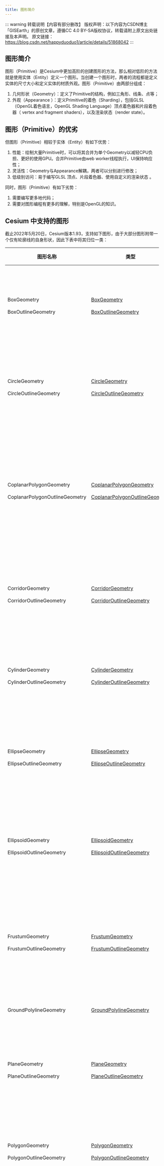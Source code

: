 ```yaml
---
title: 图形简介
---
```


::: warning 转载说明【内容有部分删改】
版权声明：以下内容为CSDN博主「GISEarth」的原创文章，遵循CC 4.0 BY-SA版权协议，转载请附上原文出处链接及本声明。
原文链接：https://blog.csdn.net/happyduoduo1/article/details/51868042
:::

## 图形简介

图形（Primitive）是Cesium中更加高阶的创建图形的方法，那么相对低阶的方法就是使用实体（Entity）定义一个图形。当创建一个图形时，两者的流程都是定义实体的尺寸大小和定义实体的材质外观。图形（Primitive）由两部分组成：

1. 几何形状（Geometry）：定义了Primitive的结构，例如三角形、线条、点等；
2. 外观（Appearance ）：定义Primitive的着色（Sharding），包括GLSL（OpenGL着色语言，OpenGL Shading Language）顶点着色器和片段着色器（ vertex and fragment shaders），以及渲染状态（render state）。

## 图形（Primitive）的优劣

但图形（Primitive）相较于实体（Entity）有如下优势：

1. 性能：绘制大量Primitive时，可以将其合并为单个Geometry以减轻CPU负担、更好的使用GPU。合并Primitive由web worker线程执行，UI保持响应性；
2. 灵活性：Geometry与Appearance解耦，两者可以分别进行修改；
3. 低级别访问：易于编写GLSL 顶点、片段着色器、使用自定义的渲染状态 。

同时，图形（Primitive）有如下劣势：

1. 需要编写更多地代码；
2. 需要对图形编程有更多的理解，特别是OpenGL的知识。

## Cesium 中支持的图形

截止2022年5月20日，Cesium版本1.93，支持如下图形，由于大部分图形附带一个仅有轮廓线的自身形状，因此下表中将其归位一类：

| 图形名称                                                     | 类型                                                         | 描述                                       |
| ------------------------------------------------------------ | ------------------------------------------------------------ | ------------------------------------------ |
| BoxGeometry <br/><br/> BoxOutlineGeometry                    | [BoxGeometry](https://cesium.com/learn/cesiumjs/ref-doc/BoxGeometry.html?classFilter=Geometry#BoxGeometry)<br/><br/>[BoxOutlineGeometry](https://cesium.com/learn/cesiumjs/ref-doc/BoxOutlineGeometry.html?classFilter=Geometry#BoxOutlineGeometry) | 盒子<br/><br/>仅有轮廓线的盒子             |
| CircleGeometry<br/><br/>CircleOutlineGeometry                | [CircleGeometry](https://cesium.com/learn/cesiumjs/ref-doc/CircleGeometry.html?classFilter=CircleGeometry#CircleGeometry)<br/><br/>[CircleOutlineGeometry](https://cesium.com/learn/cesiumjs/ref-doc/CircleOutlineGeometry.html?classFilter=CircleOutlineGeometry#CircleOutlineGeometry) | 圆形<br/><br/>仅有轮廓线的圆形             |
| CoplanarPolygonGeometry<br/><br/>CoplanarPolygonOutlineGeometry | [CoplanarPolygonGeometry](https://cesium.com/learn/cesiumjs/ref-doc/CoplanarPolygonGeometry.html#CoplanarPolygonGeometry)<br/><br/>[CoplanarPolygonOutlineGeometry](https://cesium.com/learn/cesiumjs/ref-doc/CoplanarPolygonOutlineGeometry.html?classFilter=CoplanarPolygonOutlineGeometry#CoplanarPolygonOutlineGeometry) | 共面多边形<br/><br/>仅有轮廓线的共面多边形 |
| CorridorGeometry<br/><br/>CorridorOutlineGeometry            | [CorridorGeometry](https://cesium.com/learn/cesiumjs/ref-doc/CorridorGeometry.html?classFilter=Geometry#CorridorGeometry)<br/><br/>[CorridorOutlineGeometry](https://cesium.com/learn/cesiumjs/ref-doc/CorridorOutlineGeometry.html?classFilter=Geometry#CorridorOutlineGeometry) | 走廊<br/><br/>仅有轮廓线的走廊             |
| CylinderGeometry<br/><br/>CylinderOutlineGeometry            | [CylinderGeometry](https://cesium.com/learn/cesiumjs/ref-doc/CylinderGeometry.html?classFilter=CylinderGeometry#CylinderGeometry)<br/><br/>[CylinderOutlineGeometry](https://cesium.com/learn/cesiumjs/ref-doc/CylinderOutlineGeometry.html?classFilter=CylinderOutlineGeometry#CylinderOutlineGeometry) | 圆柱<br/><br/>仅有轮廓线的圆柱             |
| EllipseGeometry<br/><br/>EllipseOutlineGeometry              | [EllipseGeometry](https://cesium.com/learn/cesiumjs/ref-doc/EllipseGeometry.html?classFilter=EllipseGeometry#EllipseGeometry)<br/><br/>[EllipseOutlineGeometry](https://cesium.com/learn/cesiumjs/ref-doc/EllipseOutlineGeometry.html?classFilter=EllipseOutlineGeometry#EllipseOutlineGeometry) | 椭圆<br/><br/>仅有轮廓线的椭圆             |
| EllipsoidGeometry<br/><br/>EllipsoidOutlineGeometry          | [EllipsoidGeometry](https://cesium.com/learn/cesiumjs/ref-doc/EllipsoidGeometry.html?classFilter=EllipsoidGeometry#EllipsoidGeometry)<br/><br/>[EllipsoidOutlineGeometry](https://cesium.com/learn/cesiumjs/ref-doc/EllipsoidOutlineGeometry.html?classFilter=EllipsoidOutlineGeometry#EllipsoidOutlineGeometry) | 椭球体<br/><br/>仅有轮廓线的椭球体         |
| FrustumGeometry<br/><br/>FrustumOutlineGeometry              | [FrustumGeometry](https://cesium.com/learn/cesiumjs/ref-doc/FrustumGeometry.html?classFilter=FrustumGeometry#FrustumGeometry)<br/><br/>[FrustumOutlineGeometry](https://cesium.com/learn/cesiumjs/ref-doc/FrustumOutlineGeometry.html?classFilter=FrustumOutlineGeometry#FrustumOutlineGeometry) | 截锥体<br/><br/>仅有轮廓线的截锥体         |
| GroundPolylineGeometry                                       | [GroundPolylineGeometry](https://cesium.com/learn/cesiumjs/ref-doc/GroundPolylineGeometry.html?classFilter=GroundPolylineGeometry#GroundPolylineGeometry) | 地面多段线                                 |
| PlaneGeometry<br/><br/>PlaneOutlineGeometry                  | [PlaneGeometry](https://cesium.com/learn/cesiumjs/ref-doc/PlaneGeometry.html?classFilter=PlaneGeometry#PlaneGeometry)<br/><br/>[PlaneOutlineGeometry](https://cesium.com/learn/cesiumjs/ref-doc/PlaneOutlineGeometry.html?classFilter=PlaneOutlineGeometry#PlaneOutlineGeometry) | 平面<br/><br/>仅有轮廓线的平面             |
| PolygonGeometry<br/><br/>PolygonOutlineGeometry              | [PolygonGeometry](https://cesium.com/learn/cesiumjs/ref-doc/PolygonGeometry.html?classFilter=PolygonGeometry#PolygonGeometry)<br/><br/>[PolygonOutlineGeometry](https://cesium.com/learn/cesiumjs/ref-doc/CoplanarPolygonOutlineGeometry.html?classFilter=PolygonOutlineGeometry#CoplanarPolygonOutlineGeometry) | 折线<br/><br/>仅有轮廓线的折线             |
| PolylineVolumeGeometry<br/><br/>PolylineVolumeOutlineGeometry | [PolylineVolumeGeometry](https://cesium.com/learn/cesiumjs/ref-doc/PolylineVolumeGeometry.html?classFilter=PolylineVolumeGeometry#PolylineVolumeGeometry)<br/><br/>[PolylineVolumeOutlineGeometry](https://cesium.com/learn/cesiumjs/ref-doc/PolylineVolumeOutlineGeometry.html?classFilter=PolylineVolumeOutlineGeometry#PolylineVolumeOutlineGeometry) | 折线体<br/><br/>仅有轮廓线的折线体         |
| RectangleGeometry<br/><br/>RectangleOutlineGeometry          | [RectangleGeometry](https://cesium.com/learn/cesiumjs/ref-doc/RectangleGeometry.html?classFilter=RectangleGeometry#RectangleGeometry)<br/><br/>[RectangleOutlineGeometry](https://cesium.com/learn/cesiumjs/ref-doc/RectangleOutlineGeometry.html?classFilter=RectangleOutlineGeometry#RectangleOutlineGeometry) | 矩形<br/><br/>仅有轮廓线的矩形             |
| SimplePolylineGeometry                                       | [SimplePolylineGeometry](https://cesium.com/learn/cesiumjs/ref-doc/SimplePolylineGeometry.html?classFilter=SimplePolylineGeometry#SimplePolylineGeometry) | 简单折线                                   |
| SphereGeometry<br/><br/>SphereOutlineGeometry                | [SphereGeometry](https://cesium.com/learn/cesiumjs/ref-doc/SphereGeometry.html?classFilter=SphereGeometry#SphereGeometry)<br/><br/>[SphereOutlineGeometry](https://cesium.com/learn/cesiumjs/ref-doc/SphereOutlineGeometry.html?classFilter=SphereOutlineGeometry#SphereOutlineGeometry) | 球体<br/><br/>仅有轮廓线的球体             |
| WallGeometry<br/><br/>WallOutlineGeometry                    | [WallGeometry](https://cesium.com/learn/cesiumjs/ref-doc/WallGeometry.html?classFilter=WallGeometry#WallGeometry)<br/><br/>[WallOutlineGeometry](https://cesium.com/learn/cesiumjs/ref-doc/WallOutlineGeometry.html?classFilter=WallOutlineGeometry#WallOutlineGeometry) | 墙<br/><br/>仅有轮廓线的墙                 |

## 简单示例

在地球上绘制出青色背景上有黄色点的矩形图形：

![pi-01](/cesium-docs/assets/img/advance/pi-01.png)


::: details 点击查看在线示例：primitive 简单示例

<br/>
 <iframe
 height=600 
 width=100% 
 src="https://syzdev.cn/cesium-docs-demo/primitive/BoxOutlineGeometry.html" 
 frameborder=0 >
 </iframe>
:::

### 简单的创建方法

```javascript
viewer.scene.primitives.add(new Cesium.RectanglePrimitive({
    rectangle : Cesium.Rectangle.fromDegrees(-100.0, 20.0, -90.0, 30.0), // 绘制矩形
    material : Cesium.Material.fromType('Dot')  // 设置材质
}))
```

### 使用几何形状和外观的创建方法

```javascript
// GeometryInstance是Geometry的一个容器
const instance = new Cesium.GeometryInstance({
  geometry: new Cesium.RectangleGeometry({
    rectangle: Cesium.Rectangle.fromDegrees(-100.0, 20.0, -90.0, 30.0),
    vertexFormat: Cesium.EllipsoidSurfaceAppearance.VERTEX_FORMAT
  })
})
// 使用抽象的Primitive而不是RectanglePrimitive
const rectanglePrimitive = viewer.scene.primitives.add(new Cesium.Primitive({
  geometryInstances: instance,
  // 使用该外观，可以使矩形覆盖在地球表面，或者悬浮一定的高度
  appearance: new Cesium.EllipsoidSurfaceAppearance({
    material: Cesium.Material.fromType('Dot')
  })
}))
```

